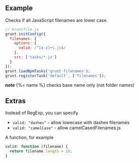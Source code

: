 ## Example

Checks if all JavaScript filenames are lower case.

```js
// Gruntfile.js
grunt.initConfig({
  filenames: {
    options: {
      valid: /^[a-z]+\.js$/
    },
    src: ['tasks/*.js']
  }
});
grunt.loadNpmTasks('grunt-filenames');
grunt.registerTask('default', ['filenames']);
```

**note** {%= name %} checks base name only (not folder names)

## Extras

Instead of RegExp, you can specify

* `valid: "dashes"` - allow lowecase with dashes filenames
* `valid: "camelCase"` - allow camelCasedFilenames.js

A function, for example

```js
valid: function (filename) {
  return filename.length > 10;
}
```
